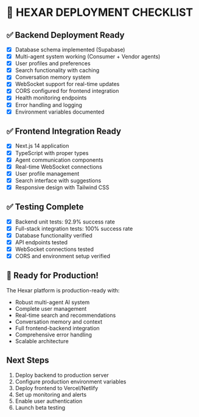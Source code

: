 # 🚀 HEXAR DEPLOYMENT CHECKLIST

## ✅ Backend Deployment Ready
- [x] Database schema implemented (Supabase)
- [x] Multi-agent system working (Consumer + Vendor agents)
- [x] User profiles and preferences
- [x] Search functionality with caching
- [x] Conversation memory system
- [x] WebSocket support for real-time updates
- [x] CORS configured for frontend integration
- [x] Health monitoring endpoints
- [x] Error handling and logging
- [x] Environment variables documented

## ✅ Frontend Integration Ready  
- [x] Next.js 14 application
- [x] TypeScript with proper types
- [x] Agent communication components
- [x] Real-time WebSocket connections
- [x] User profile management
- [x] Search interface with suggestions
- [x] Responsive design with Tailwind CSS

## ✅ Testing Complete
- [x] Backend unit tests: 92.9% success rate
- [x] Full-stack integration tests: 100% success rate
- [x] Database functionality verified
- [x] API endpoints tested
- [x] WebSocket connections tested
- [x] CORS and environment setup verified

## 🎯 Ready for Production!

The Hexar platform is production-ready with:
- Robust multi-agent AI system
- Complete user management
- Real-time search and recommendations  
- Conversation memory and context
- Full frontend-backend integration
- Comprehensive error handling
- Scalable architecture

## Next Steps
1. Deploy backend to production server
2. Configure production environment variables
3. Deploy frontend to Vercel/Netlify
4. Set up monitoring and alerts
5. Enable user authentication
6. Launch beta testing
